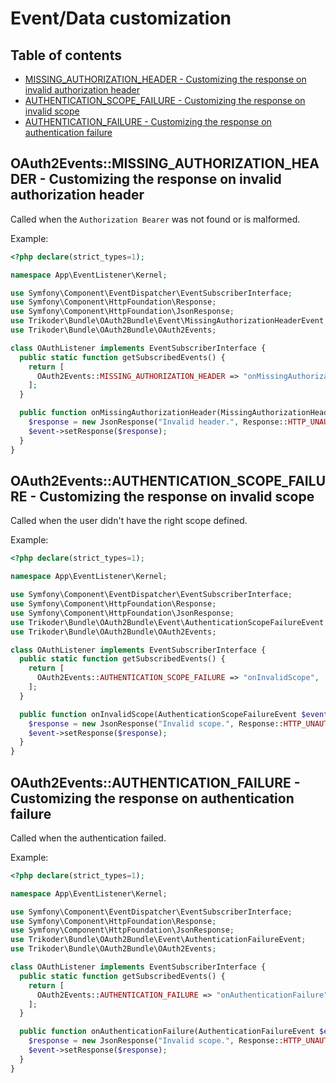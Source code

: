 # Event/Data customization

## Table of contents
- [MISSING_AUTHORIZATION_HEADER - Customizing the response on invalid authorization header](#oauth2eventsmissing_authorization_header---customizing-the-response-on-invalid-authorization-header)
- [AUTHENTICATION_SCOPE_FAILURE - Customizing the response on invalid scope](#oauth2eventsauthentication_scope_failure---customizing-the-response-on-invalid-scope)
- [AUTHENTICATION_FAILURE - Customizing the response on authentication failure](#oauth2eventsauthentication_failure---customizing-the-response-on-authentication-failure)

## OAuth2Events::MISSING_AUTHORIZATION_HEADER - Customizing the response on invalid authorization header

Called when the `Authorization Bearer` was not found or is malformed.

Example:

```php
<?php declare(strict_types=1);

namespace App\EventListener\Kernel;

use Symfony\Component\EventDispatcher\EventSubscriberInterface;
use Symfony\Component\HttpFoundation\Response;
use Symfony\Component\HttpFoundation\JsonResponse;
use Trikoder\Bundle\OAuth2Bundle\Event\MissingAuthorizationHeaderEvent;
use Trikoder\Bundle\OAuth2Bundle\OAuth2Events;

class OAuthListener implements EventSubscriberInterface {
  public static function getSubscribedEvents() {
    return [
      OAuth2Events::MISSING_AUTHORIZATION_HEADER => "onMissingAuthorizationHeader",
    ];
  }

  public function onMissingAuthorizationHeader(MissingAuthorizationHeaderEvent $event): void {
    $response = new JsonResponse("Invalid header.", Response::HTTP_UNAUTHORIZED);
    $event->setResponse($response);
  }
}
```

## OAuth2Events::AUTHENTICATION_SCOPE_FAILURE - Customizing the response on invalid scope

Called when the user didn't have the right scope defined.

Example:

```php
<?php declare(strict_types=1);

namespace App\EventListener\Kernel;

use Symfony\Component\EventDispatcher\EventSubscriberInterface;
use Symfony\Component\HttpFoundation\Response;
use Symfony\Component\HttpFoundation\JsonResponse;
use Trikoder\Bundle\OAuth2Bundle\Event\AuthenticationScopeFailureEvent;
use Trikoder\Bundle\OAuth2Bundle\OAuth2Events;

class OAuthListener implements EventSubscriberInterface {
  public static function getSubscribedEvents() {
    return [
      OAuth2Events::AUTHENTICATION_SCOPE_FAILURE => "onInvalidScope",
    ];
  }

  public function onInvalidScope(AuthenticationScopeFailureEvent $event): void {
    $response = new JsonResponse("Invalid scope.", Response::HTTP_UNAUTHORIZED);
    $event->setResponse($response);
  }
}
```

## OAuth2Events::AUTHENTICATION_FAILURE - Customizing the response on authentication failure

Called when the authentication failed.

Example:

```php
<?php declare(strict_types=1);

namespace App\EventListener\Kernel;

use Symfony\Component\EventDispatcher\EventSubscriberInterface;
use Symfony\Component\HttpFoundation\Response;
use Symfony\Component\HttpFoundation\JsonResponse;
use Trikoder\Bundle\OAuth2Bundle\Event\AuthenticationFailureEvent;
use Trikoder\Bundle\OAuth2Bundle\OAuth2Events;

class OAuthListener implements EventSubscriberInterface {
  public static function getSubscribedEvents() {
    return [
      OAuth2Events::AUTHENTICATION_FAILURE => "onAuthenticationFailure",
    ];
  }

  public function onAuthenticationFailure(AuthenticationFailureEvent $event): void {
    $response = new JsonResponse("Invalid scope.", Response::HTTP_UNAUTHORIZED);
    $event->setResponse($response);
  }
}
```
